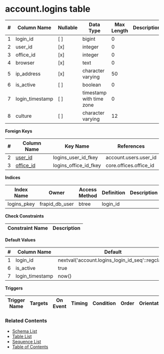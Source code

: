 # account.logins table



| # | Column Name | Nullable | Data Type | Max Length | Description |
| --- | --- | --- | --- | --- | --- |
| 1 | login_id | [ ] | bigint | 0 |  |
| 2 | user_id | [x] | integer | 0 |  |
| 3 | office_id | [x] | integer | 0 |  |
| 4 | browser | [x] | text | 0 |  |
| 5 | ip_address | [x] | character varying | 50 |  |
| 6 | is_active | [ ] | boolean | 0 |  |
| 7 | login_timestamp | [ ] | timestamp with time zone | 0 |  |
| 8 | culture | [ ] | character varying | 12 |  |



**Foreign Keys**

| # | Column Name | Key Name | References |
| --- | --- | --- | --- |
| 2 | [user_id](../account/users.md) | logins_user_id_fkey | account.users.user_id |
| 3 | [office_id](../core/offices.md) | logins_office_id_fkey | core.offices.office_id |



**Indices**

| Index Name | Owner | Access Method | Definition | Description |
| --- | --- | --- | --- | --- |
| logins_pkey | frapid_db_user | btree | login_id |  |



**Check Constraints**

| Constraint Name | Description |
| --- | --- |



**Default Values**

| # | Column Name | Default |
| --- | --- | --- |
| 1 | login_id | nextval('account.logins_login_id_seq'::regclass) |
| 6 | is_active | true |
| 7 | login_timestamp | now() |


**Triggers**

| Trigger Name | Targets | On Event | Timing | Condition | Order | Orientation | Description |
| --- | --- | --- | --- | --- | --- | --- | --- |


### Related Contents
* [Schema List](../../schemas.md)
* [Table List](../../tables.md)
* [Sequence List](../../sequences.md)
* [Table of Contents](../../README.md)
